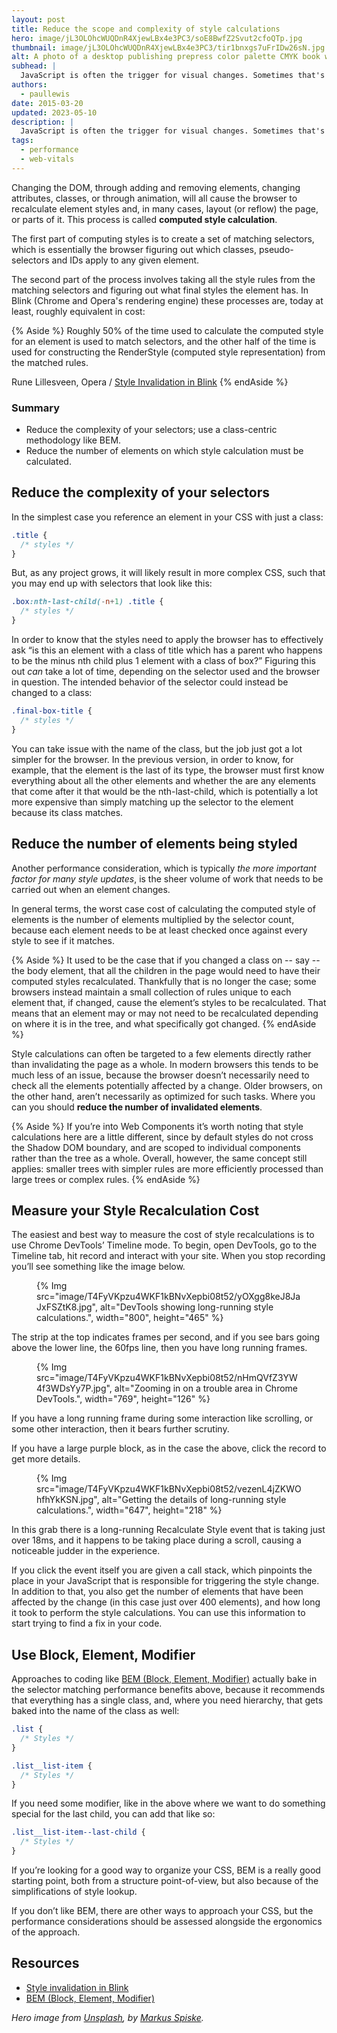 ```yaml
---
layout: post
title: Reduce the scope and complexity of style calculations
hero: image/jL3OLOhcWUQDnR4XjewLBx4e3PC3/soE8BwfZ2Svut2cfoQTp.jpg
thumbnail: image/jL3OLOhcWUQDnR4XjewLBx4e3PC3/tir1bnxgs7uFrIDw26sN.jpg
alt: A photo of a desktop publishing prepress color palette CMYK book with line tester.
subhead: |
  JavaScript is often the trigger for visual changes. Sometimes that's directly through style manipulations, and sometimes it's calculations that will result in visual changes, like searching or sorting some data. Badly-timed or long-running JavaScript can be a common cause of performance issues, and you should look to minimize its impact where you can.
authors:
  - paullewis
date: 2015-03-20
updated: 2023-05-10
description: |
  JavaScript is often the trigger for visual changes. Sometimes that's directly through style manipulations, and sometimes it's calculations that will result in visual changes, like searching or sorting some data. Badly-timed or long-running JavaScript can be a common cause of performance issues, and you should look to minimize its impact where you can.
tags:
  - performance
  - web-vitals
---
```


Changing the DOM, through adding and removing elements, changing attributes, classes, or through animation, will all cause the browser to recalculate element styles and, in many cases, layout (or reflow) the page, or parts of it. This process is called __computed style calculation__.

The first part of computing styles is to create a set of matching selectors, which is essentially the browser figuring out which classes, pseudo-selectors and IDs apply to any given element.

The second part of the process involves taking all the style rules from the matching selectors and figuring out what final styles the element has. In Blink (Chrome and Opera's rendering engine) these processes are, today at least, roughly equivalent in cost:

{% Aside %}
Roughly 50% of the time used to calculate the computed style for an element is used to match selectors, and the other half of the time is used for constructing the RenderStyle (computed style representation) from the matched rules.

Rune Lillesveen, Opera / [Style Invalidation in Blink](https://docs.google.com/document/d/1vEW86DaeVs4uQzNFI5R-_xS9TcS1Cs_EUsHRSgCHGu8/view)
{% endAside %}

### Summary

* Reduce the complexity of your selectors; use a class-centric methodology like BEM.
* Reduce the number of elements on which style calculation must be calculated.

## Reduce the complexity of your selectors

In the simplest case you reference an element in your CSS with just a class:

```css
.title {
  /* styles */
}
```

But, as any project grows, it will likely result in more complex CSS, such that you may end up with selectors that look like this:

```css
.box:nth-last-child(-n+1) .title {
  /* styles */
}
```

In order to know that the styles need to apply the browser has to effectively ask “is this an element with a class of title which has a parent who happens to be the minus nth child plus 1 element with a class of box?” Figuring this out _can_ take a lot of time, depending on the selector used and the browser in question. The intended behavior of the selector could instead be changed to a class:

```css
.final-box-title {
  /* styles */
}
```

You can take issue with the name of the class, but the job just got a lot simpler for the browser. In the previous version, in order to know, for example, that the element is the last of its type, the browser must first know everything about all the other elements and whether the are any elements that come after it that would be the nth-last-child, which is potentially a lot more expensive than simply matching up the selector to the element because its class matches.

## Reduce the number of elements being styled

Another performance consideration, which is typically _the more important factor for many style updates_, is the sheer volume of work that needs to be carried out when an element changes.

In general terms, the worst case cost of calculating the computed style of elements is the number of elements multiplied by the selector count, because each element needs to be at least checked once against every style to see if it matches.

{% Aside %}
It used to be the case that if you changed a class on -- say -- the body element, that all the children in the page would need to have their computed styles recalculated. Thankfully that is no longer the case; some browsers instead maintain a small collection of rules unique to each element that, if changed, cause the element’s styles to be recalculated. That means that an element may or may not need to be recalculated depending on where it is in the tree, and what specifically got changed.
{% endAside %}

Style calculations can often be targeted to a few elements directly rather than invalidating the page as a whole. In modern browsers this tends to be much less of an issue, because the browser doesn’t necessarily need to check all the elements potentially affected by a change. Older browsers, on the other hand, aren’t necessarily as optimized for such tasks. Where you can you should **reduce the number of invalidated elements**.

{% Aside %}
If you’re into Web Components it’s worth noting that style calculations here are a little different, since by default styles do not cross the Shadow DOM boundary, and are scoped to individual components rather than the tree as a whole. Overall, however, the same concept still applies: smaller trees with simpler rules are more efficiently processed than large trees or complex rules.
{% endAside %}

## Measure your Style Recalculation Cost

The easiest and best way to measure the cost of style recalculations is to use Chrome DevTools’ Timeline mode. To begin, open DevTools, go to the Timeline tab, hit record and interact with your site. When you stop recording you’ll see something like the image below.

<figure>
  {% Img src="image/T4FyVKpzu4WKF1kBNvXepbi08t52/yOXgg8keJ8JaJxFSZtK8.jpg", alt="DevTools showing long-running style calculations.", width="800", height="465" %}
</figure>

The strip at the top indicates frames per second, and if you see bars going above the lower line, the 60fps line, then you have long running frames.

<figure>
  {% Img src="image/T4FyVKpzu4WKF1kBNvXepbi08t52/nHmQVfZ3YW4f3WDsYy7P.jpg", alt="Zooming in on a trouble area in Chrome DevTools.", width="769", height="126" %}
</figure>

If you have a long running frame during some interaction like scrolling, or some other interaction, then it bears further scrutiny.

If you have a large purple block, as in the case the above, click the record to get more details.

<figure>
  {% Img src="image/T4FyVKpzu4WKF1kBNvXepbi08t52/vezenL4jZKWOhfhYkKSN.jpg", alt="Getting the details of long-running style calculations.", width="647", height="218" %}
</figure>

In this grab there is a long-running Recalculate Style event that is taking just over 18ms, and it happens to be taking place during a scroll, causing a noticeable judder in the experience.

If you click the event itself you are given a call stack, which pinpoints the place in your JavaScript that is responsible for triggering the style change. In addition to that, you also get the number of elements that have been affected by the change (in this case just over 400 elements), and how long it took to perform the style calculations. You can use this information to start trying to find a fix in your code.

## Use Block, Element, Modifier

Approaches to coding like [BEM (Block, Element, Modifier)](https://bem.info/) actually bake in the selector matching performance benefits above, because it recommends that everything has a single class, and, where you need hierarchy, that gets baked into the name of the class as well:

```css
.list {
  /* Styles */
}

.list__list-item {
  /* Styles */
}
```

If you need some modifier, like in the above where we want to do something special for the last child, you can add that like so:

```css
.list__list-item--last-child {
  /* Styles */
}
```

If you’re looking for a good way to organize your CSS, BEM is a really good starting point, both from a structure point-of-view, but also because of the simplifications of style lookup.

If you don’t like BEM, there are other ways to approach your CSS, but the performance considerations should be assessed alongside the ergonomics of the approach.

## Resources

* [Style invalidation in Blink](https://docs.google.com/document/d/1vEW86DaeVs4uQzNFI5R-_xS9TcS1Cs_EUsHRSgCHGu8/edit)
* [BEM (Block, Element, Modifier)](https://bem.info/)

_Hero image from [Unsplash](https://unsplash.com/), by [Markus Spiske](https://unsplash.com/@markusspiske)._
